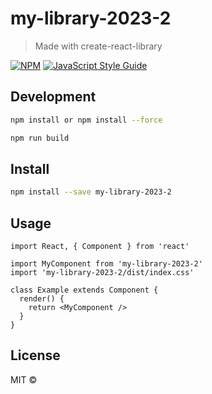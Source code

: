 # my-library-2023-2

> Made with create-react-library

[![NPM](https://img.shields.io/npm/v/my-library-2023-2.svg)](https://www.npmjs.com/package/my-library-2023-2) [![JavaScript Style Guide](https://img.shields.io/badge/code_style-standard-brightgreen.svg)](https://standardjs.com)

## Development

```bash
npm install or npm install --force
```
```bash
npm run build
```

## Install

```bash
npm install --save my-library-2023-2
```

## Usage

```tsx
import React, { Component } from 'react'

import MyComponent from 'my-library-2023-2'
import 'my-library-2023-2/dist/index.css'

class Example extends Component {
  render() {
    return <MyComponent />
  }
}
```

## License

MIT © [](https://github.com/)
